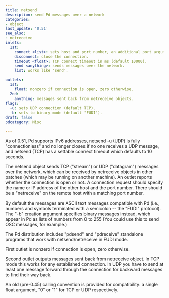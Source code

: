 ```yaml
---
title: netsend
description: send Pd messages over a network
categories:
- object
last_update: '0.51'
see_also:
- netreceive
inlets:
  1st:
    connect <list>: sets host and port number, an additional port argument can be set for messages sent back from the receiver.
    disconnect: close the connection.
    timeout <float>: TCP connect timeout in ms (default 10000).
    send <anything>: sends messages over the network.
    list: works like 'send'.
    
outlets:
  1st:
    float: nonzero if connection is open, zero otherwise.
  2nd:
    anything: messages sent back from netreceive objects.
flags:
  -u: sets UDP connection (default TCP).
  -b: sets to binary mode (default 'FUDI').
draft: false
pdcategory: Misc

---
```


As of 0.51, Pd supports IPv6 addresses, netsend -u (UDP) is fully "connectionless" and no longer closes if no one receives a UDP message, and netsend (TCP) has a settable connect timeout which defaults to 10 seconds.

The netsend object sends TCP ("stream") or UDP ("datagram") messages over the network, which can be received by netreceive objects in other patches (which may be running on another machine). An outlet reports whether the connection is open or not. A connection request should specify the name or IP address of the other host and the port number. There should be a "netreceive" on the remote host with a matching port number.

By default the messages are ASCII text messages compatible with Pd (i.e., numbers and symbols terminated with a semicolon -- the "FUDI" protocol). The "-b" creation argument specifies binary messages instead, which appear in Pd as lists of numbers from 0 to 255 (You could use this to send OSC messages, for example.)

The Pd distribution includes "pdsend" and "pdreceive" standalone programs that work with netsend/netreceive in FUDI mode.

First outlet is nonzero if connection is open, zero otherwise.

Second outlet outputs messages sent back from netreceive object. In TCP mode this works for any established connection. In UDP you have to send at least one message forward through the connection for backward messages to find their way back.

An old (pre-0.45) calling convention is provided for compatibility: a single float argument, "0" or "1" for TCP or UDP respectively.

